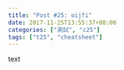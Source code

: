 ```yaml
---
title: "Post #25: oijfi"
date: 2017-11-25T13:55:37+08:00
categories: ["測試", "c25"]
tags: ["t25", "cheatsheet"]
---
```


text

